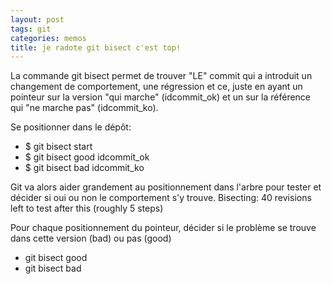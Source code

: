 ```yaml
---
layout: post
tags: git
categories: memos
title: je radote git bisect c'est top!
---
```


La commande git bisect permet de trouver "LE" commit qui a introduit un changement de comportement, une régression et ce, juste en ayant un pointeur sur la version "qui marche" (idcommit_ok) et un sur la référence qui "ne marche pas" (idcommit_ko).

Se positionner dans le dépôt:
- $ git bisect start
- $ git bisect good idcommit_ok
- $ git bisect bad idcommit_ko

Git va alors aider grandement au positionnement dans l'arbre pour tester et décider si oui ou non le comportement s'y trouve.
Bisecting: 40 revisions left to test after this (roughly 5 steps)

Pour chaque positionnement du pointeur, décider si le problème se trouve dans cette version (bad) ou pas (good)
- git bisect good
- git bisect bad
